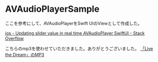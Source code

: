 #  AVAudioPlayerSample


ここを参考にして、AVAudioPlayerをSwift UIのViewとして作成した。

[ios \- Updating slider value in real time AVAudioPlayer SwiftUI \- Stack Overflow](https://stackoverflow.com/questions/63324235/updating-slider-value-in-real-time-avaudioplayer-swiftui)

こちらのmp3を使わせていただきました。ありがとうございました。
[「Live the Dream」のMP3](https://music.futta.net/mp3.html)
